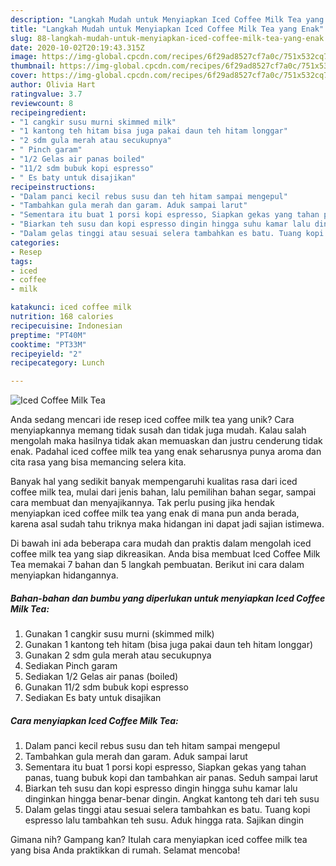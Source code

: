 ```yaml
---
description: "Langkah Mudah untuk Menyiapkan Iced Coffee Milk Tea yang Enak"
title: "Langkah Mudah untuk Menyiapkan Iced Coffee Milk Tea yang Enak"
slug: 88-langkah-mudah-untuk-menyiapkan-iced-coffee-milk-tea-yang-enak
date: 2020-10-02T20:19:43.315Z
image: https://img-global.cpcdn.com/recipes/6f29ad8527cf7a0c/751x532cq70/iced-coffee-milk-tea-foto-resep-utama.jpg
thumbnail: https://img-global.cpcdn.com/recipes/6f29ad8527cf7a0c/751x532cq70/iced-coffee-milk-tea-foto-resep-utama.jpg
cover: https://img-global.cpcdn.com/recipes/6f29ad8527cf7a0c/751x532cq70/iced-coffee-milk-tea-foto-resep-utama.jpg
author: Olivia Hart
ratingvalue: 3.7
reviewcount: 8
recipeingredient:
- "1 cangkir susu murni skimmed milk"
- "1 kantong teh hitam bisa juga pakai daun teh hitam longgar"
- "2 sdm gula merah atau secukupnya"
- " Pinch garam"
- "1/2 Gelas air panas boiled"
- "11/2 sdm bubuk kopi espresso"
- " Es baty untuk disajikan"
recipeinstructions:
- "Dalam panci kecil rebus susu dan teh hitam sampai mengepul"
- "Tambahkan gula merah dan garam. Aduk sampai larut"
- "Sementara itu buat 1 porsi kopi espresso, Siapkan gekas yang tahan panas, tuang bubuk kopi dan tambahkan air panas. Seduh sampai larut"
- "Biarkan teh susu dan kopi espresso dingin hingga suhu kamar lalu dinginkan hingga benar-benar dingin. Angkat kantong teh dari teh susu"
- "Dalam gelas tinggi atau sesuai selera tambahkan es batu. Tuang kopi espresso lalu tambahkan teh susu. Aduk hingga rata. Sajikan dingin"
categories:
- Resep
tags:
- iced
- coffee
- milk

katakunci: iced coffee milk 
nutrition: 168 calories
recipecuisine: Indonesian
preptime: "PT40M"
cooktime: "PT33M"
recipeyield: "2"
recipecategory: Lunch

---
```



![Iced Coffee Milk Tea](https://img-global.cpcdn.com/recipes/6f29ad8527cf7a0c/751x532cq70/iced-coffee-milk-tea-foto-resep-utama.jpg)

Anda sedang mencari ide resep iced coffee milk tea yang unik? Cara menyiapkannya memang tidak susah dan tidak juga mudah. Kalau salah mengolah maka hasilnya tidak akan memuaskan dan justru cenderung tidak enak. Padahal iced coffee milk tea yang enak seharusnya punya aroma dan cita rasa yang bisa memancing selera kita.

Banyak hal yang sedikit banyak mempengaruhi kualitas rasa dari iced coffee milk tea, mulai dari jenis bahan, lalu pemilihan bahan segar, sampai cara membuat dan menyajikannya. Tak perlu pusing jika hendak menyiapkan iced coffee milk tea yang enak di mana pun anda berada, karena asal sudah tahu triknya maka hidangan ini dapat jadi sajian istimewa.




Di bawah ini ada beberapa cara mudah dan praktis dalam mengolah iced coffee milk tea yang siap dikreasikan. Anda bisa membuat Iced Coffee Milk Tea memakai 7 bahan dan 5 langkah pembuatan. Berikut ini cara dalam menyiapkan hidangannya.

<!--inarticleads1-->

##### Bahan-bahan dan bumbu yang diperlukan untuk menyiapkan Iced Coffee Milk Tea:

1. Gunakan 1 cangkir susu murni (skimmed milk)
1. Gunakan 1 kantong teh hitam (bisa juga pakai daun teh hitam longgar)
1. Gunakan 2 sdm gula merah atau secukupnya
1. Sediakan  Pinch garam
1. Sediakan 1/2 Gelas air panas (boiled)
1. Gunakan 11/2 sdm bubuk kopi espresso
1. Sediakan  Es baty untuk disajikan




<!--inarticleads2-->

##### Cara menyiapkan Iced Coffee Milk Tea:

1. Dalam panci kecil rebus susu dan teh hitam sampai mengepul
1. Tambahkan gula merah dan garam. Aduk sampai larut
1. Sementara itu buat 1 porsi kopi espresso, Siapkan gekas yang tahan panas, tuang bubuk kopi dan tambahkan air panas. Seduh sampai larut
1. Biarkan teh susu dan kopi espresso dingin hingga suhu kamar lalu dinginkan hingga benar-benar dingin. Angkat kantong teh dari teh susu
1. Dalam gelas tinggi atau sesuai selera tambahkan es batu. Tuang kopi espresso lalu tambahkan teh susu. Aduk hingga rata. Sajikan dingin




Gimana nih? Gampang kan? Itulah cara menyiapkan iced coffee milk tea yang bisa Anda praktikkan di rumah. Selamat mencoba!
